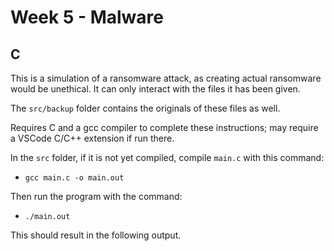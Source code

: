 # Week 5 - Malware

## C

This is a simulation of a ransomware attack, as creating actual ransomware
would be unethical. It can only interact with the files it has been given.

The `src/backup` folder contains the originals of these files as well.

Requires C and a gcc compiler to complete these instructions; may require
a VSCode C/C++ extension if run there.

In the `src` folder, if it is not yet compiled, compile `main.c` with this command:

- `gcc main.c -o main.out`

Then run the program with the command:

- `./main.out`

This should result in the following output.

```text

```
